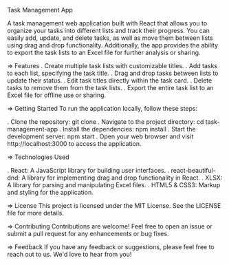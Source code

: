 Task Management App

A task management web application built with React that allows you to organize your tasks into different lists and track their progress. You can easily add, update, and delete tasks, as well as move them between lists using drag and drop functionality. Additionally, the app provides the ability to export the task lists to an Excel file for further analysis or sharing.

=> Features
. Create multiple task lists with customizable titles.
. Add tasks to each list, specifying the task title.
. Drag and drop tasks between lists to update their status.
. Edit task titles directly within the task card.
. Delete tasks to remove them from the task lists.
. Export the entire task list to an Excel file for offline use or sharing.

=> Getting Started
To run the application locally, follow these steps:

. Clone the repository: git clone <repository-url>
. Navigate to the project directory: cd task-management-app
. Install the dependencies: npm install
. Start the development server: npm start
. Open your web browser and visit http://localhost:3000 to access the application.

=> Technologies Used

. React: A JavaScript library for building user interfaces.
. react-beautiful-dnd: A library for implementing drag and drop functionality in React.
. XLSX: A library for parsing and manipulating Excel files.
. HTML5 & CSS3: Markup and styling for the application.

=> License
This project is licensed under the MIT License. See the LICENSE file for more details.

=> Contributing
Contributions are welcome! Feel free to open an issue or submit a pull request for any enhancements or bug fixes.

=> Feedback
If you have any feedback or suggestions, please feel free to reach out to us. We'd love to hear from you!
